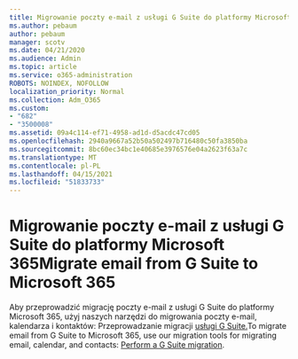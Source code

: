 ```yaml
---
title: Migrowanie poczty e-mail z usługi G Suite do platformy Microsoft 365
ms.author: pebaum
author: pebaum
manager: scotv
ms.date: 04/21/2020
ms.audience: Admin
ms.topic: article
ms.service: o365-administration
ROBOTS: NOINDEX, NOFOLLOW
localization_priority: Normal
ms.collection: Adm_O365
ms.custom:
- "682"
- "3500008"
ms.assetid: 09a4c114-ef71-4958-ad1d-d5acdc47cd05
ms.openlocfilehash: 2940a9667a52b50a502497b716480c50fa3850ba
ms.sourcegitcommit: 8bc60ec34bc1e40685e3976576e04a2623f63a7c
ms.translationtype: MT
ms.contentlocale: pl-PL
ms.lasthandoff: 04/15/2021
ms.locfileid: "51833733"
---
```

# <a name="migrate-email-from-g-suite-to-microsoft-365"></a><span data-ttu-id="31b24-102">Migrowanie poczty e-mail z usługi G Suite do platformy Microsoft 365</span><span class="sxs-lookup"><span data-stu-id="31b24-102">Migrate email from G Suite to Microsoft 365</span></span>

<span data-ttu-id="31b24-103">Aby przeprowadzić migrację poczty e-mail z usługi G Suite do platformy Microsoft 365, użyj naszych narzędzi do migrowania poczty e-mail, kalendarza i kontaktów: Przeprowadzanie migracji [usługi G Suite.](https://docs.microsoft.com/Exchange/mailbox-migration/perform-g-suite-migration)</span><span class="sxs-lookup"><span data-stu-id="31b24-103">To migrate email from G Suite to Microsoft 365, use our migration tools for migrating email, calendar, and contacts: [Perform a G Suite migration](https://docs.microsoft.com/Exchange/mailbox-migration/perform-g-suite-migration).</span></span>
  